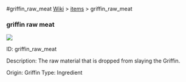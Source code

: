 #griffin_raw_meat
<a href="/wiki.html">Wiki</a> > <a href="/posts/wiki/items">items</a> > <a>griffin_raw_meat</a>
<div class="iteminfo">
<h3>griffin raw meat</h3>
<img class="pixelimage" src="https://dragon-force-studio.com/images/EF_wiki/griffin_raw_meat.png">

<a class="iteminfoitem">ID: griffin_raw_meat</a></div>
Description:   The raw material that is dropped from slaying the Griffin.

Origin:  Griffin
Type:  Ingredient